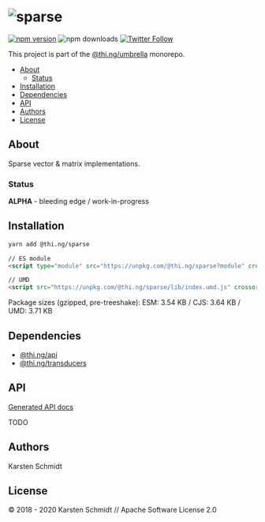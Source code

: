 <!-- This file is generated - DO NOT EDIT! -->

# ![sparse](https://media.thi.ng/umbrella/banners/thing-sparse.svg?d79a46b0)

[![npm version](https://img.shields.io/npm/v/@thi.ng/sparse.svg)](https://www.npmjs.com/package/@thi.ng/sparse)
![npm downloads](https://img.shields.io/npm/dm/@thi.ng/sparse.svg)
[![Twitter Follow](https://img.shields.io/twitter/follow/thing_umbrella.svg?style=flat-square&label=twitter)](https://twitter.com/thing_umbrella)

This project is part of the
[@thi.ng/umbrella](https://github.com/thi-ng/umbrella/) monorepo.

- [About](#about)
  - [Status](#status)
- [Installation](#installation)
- [Dependencies](#dependencies)
- [API](#api)
- [Authors](#authors)
- [License](#license)

## About

Sparse vector & matrix implementations.

### Status

**ALPHA** - bleeding edge / work-in-progress

## Installation

```bash
yarn add @thi.ng/sparse
```

```html
// ES module
<script type="module" src="https://unpkg.com/@thi.ng/sparse?module" crossorigin></script>

// UMD
<script src="https://unpkg.com/@thi.ng/sparse/lib/index.umd.js" crossorigin></script>
```

Package sizes (gzipped, pre-treeshake): ESM: 3.54 KB / CJS: 3.64 KB / UMD: 3.71 KB

## Dependencies

- [@thi.ng/api](https://github.com/thi-ng/umbrella/tree/develop/packages/api)
- [@thi.ng/transducers](https://github.com/thi-ng/umbrella/tree/develop/packages/transducers)

## API

[Generated API docs](https://docs.thi.ng/umbrella/sparse/)

TODO

## Authors

Karsten Schmidt

## License

&copy; 2018 - 2020 Karsten Schmidt // Apache Software License 2.0
